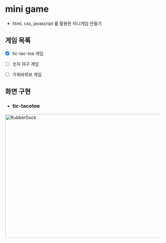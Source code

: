 # mini game

* html, css, javascript 를 활용한 미니게임 만들기


## 게임 목록  

* [x] tic-tac-toe 게임
        
* [ ] 숫자 야구 게임
      
* [ ] 가위바위보 게임


## 화면 구현

* ### tic-tacotoe

<img src="https://github.com/yejz0715/mini_game/assets/86754632/dae4ed97-e637-4785-8426-a33c555c0158" width="650px" height="400px" title="px(픽셀) 크기 설정" alt="RubberDuck"></img><br/>



